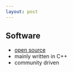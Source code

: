 ```yaml
---
layout: post
---
```


## Software

* [open source](https://github.com/bitcoin)
* mainly written in C++
* community driven
